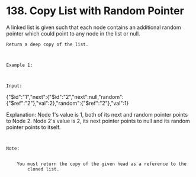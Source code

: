 # 138. Copy List with Random Pointer

A linked list is given such that each node contains an additional random pointer which could
        point to any node in the list or null.

    Return a deep copy of the list.

     

    Example 1:

    

    Input:
{"$id":"1","next":{"$id":"2","next":null,"random":{"$ref":"2"},"val":2},"random":{"$ref":"2"},"val":1}

Explanation:
Node 1's value is 1, both of its next and random pointer points to Node 2.
Node 2's value is 2, its next pointer points to null and its random pointer points to itself.

     

    Note:

    
        You must return the copy of the given head as a reference to the
            cloned list.